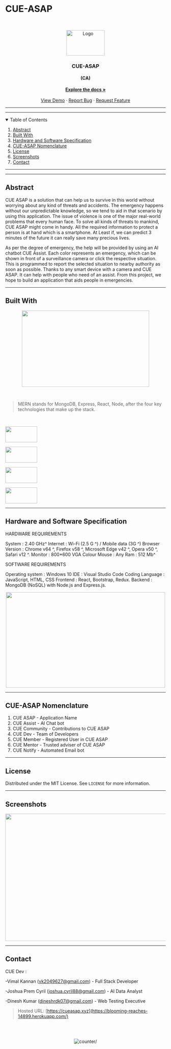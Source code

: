 # CUE-ASAP

<!-- PROJECT LOGO -->
<br />
<p align="center">
  <a href="https://github.com/CUE-ASAP/Main-Web">
    <img src="https://github.com/CUE-ASAP/Main-Web/tree/master/images/CUE%20asap%20LOGO%20Black.gif" alt="Logo" width="120" height="80">
  </a>

  <h3 align="center">CUE-ASAP</h3>
  <h4 align="center">(CA)</h4>

  <p align="center">
    <a href="https://github.com/CUE-ASAP/Main-Web"><strong>Explore the docs »</strong></a>
    <br />
    <br />
    <a href="https://github.com/CUE-ASAP/Main-Web">View Demo</a>
    ·
    <a href="https://github.com/CUE-ASAP/Main-Web/issues">Report Bug</a>
    ·
    <a href="https://github.com/CUE-ASAP/Main-Web/issues">Request Feature</a>
  </p>
</p>

---
---

<!-- TABLE OF CONTENTS -->
<details open="open">
  <summary>Table of Contents</summary>
  <ol>
    <li><a href="#abstract">Abstract</a>
    <li><a href="#built-with">Built With</a></li>
    <li><a href="#hardware-and-software-specification">Hardware and Software Specification</a></li>
    <li><a href="#CUE-ASAP-nomenclature">CUE-ASAP Nomenclature</a></li>
	<li><a href="#license">License</a></li>
	<li><a href="#screenshots">Screenshots</a></li>
    <li><a href="#contact">Contact</a></li>
  </ol>
</details>

---
---

<!-- ABSTRACT -->
## Abstract


   CUE ASAP is a solution that can help us to survive in this world without worrying
about any kind of threats and accidents. The emergency happens without our unpredictable
knowledge, so we tend to aid in that scenario by using this application. The issue of 
violence is one of the major real-world problems that every human face. To solve all kinds 
of threats to mankind, CUE ASAP might come in handy. All the required information to protect 
a person is at hand which is a smartphone. At Least if, we can predict 3 minutes of the 
future it can really save many precious lives.

   As per the degree of emergency, the help will be provided by using an AI chatbot CUE Assist.
Each color represents an emergency, which can be shown in front of a surveillance camera or
click the respective situation. This is programmed to report the selected situation to nearby
authority as soon as possible. Thanks to any smart device with a camera and CUE ASAP. It can
help with people who need of an assist. From this project, we hope to build an application
that aids people in emergencies. 

---

## Built With

  <p align="center">
    <img src="https://github.com/CUE-ASAP/Main-Web/tree/master/images/mern-stack.jpg" alt="" width="400" height="240">
  </p>
  <br/>

>  MERN stands for MongoDB, Express, React, Node, after the four key technologies that make up the stack. 
  
  <br />

  > <div align="left" style="display:inline; white-space:nowrap;"> 
  <a href="https://docs.mongodb.com/" target="_blank" ><img src="https://github.com/CUE-ASAP/Main-Web/tree/master/images/mongodb.svg" alt="" width="100" height="50"></a>
  </div>

  > <div align="left" style="display:inline; white-space:nowrap;"> 
  <a href="https://expressjs.com/en/5x/api.html" target="_blank" ><img src="https://github.com/CUE-ASAP/Main-Web/tree/master/images/expressjs.svg" alt="" width="100" height="50"></a>
  </div>

  > <div align="left" style="display:inline; white-space:nowrap;"> 
  <a href="https://reactjs.org/docs/getting-started.html" target="_blank" ><img src="https://github.com/CUE-ASAP/Main-Web/tree/master/images/reactjs.svg" alt="" width="100" height="50"></a>
  </div>

  > <div align="left" style="display:inline; white-space:nowrap;"> 
  <a href="https://nodejs.org/en/docs/" target="_blank" ><img src="https://github.com/CUE-ASAP/Main-Web/tree/master/images/nodejs.svg" alt=""  width="100" height="50"></a>
  </div>

---

<!-- HARDWARE AND SOFTWARE SPECIFICATION  -->
## Hardware and Software Specification

 HARDWARE REQUIREMENTS 

  System : 2.40 GHz^ 
  Internet : Wi-Fi (2.5 G ^) / Mobile data (3G ^) 
  Browser Version : Chrome v64 ^, Firefox v58 ^, Microsoft Edge v42 ^, Opera v50 ^, Safari v12 ^. 
  Monitor : 800*600 VGA Colour 
  Mouse : Any 
  Ram : 512 Mb^ 
  
 
 SOFTWARE REQUIREMENTS 

  Operating system : Windows 10 
  IDE : Visual Studio Code 
  Coding Language : JavaScript, HTML, CSS 
  Frontend : React, Bootstrap, Redux. 
  Backend : MongoDB (NoSQL) with Node.js and Express.js. 

<p align="center">
    <img src="https://github.com/CUE-ASAP/Main-Web/tree/master/images/mern-stack-arch.jpg" alt="" width="500" height="300">
</p>

---

<!--CUE-ASAP NOMENCLATURE -->
## CUE-ASAP Nomenclature

 1. CUE ASAP - Application Name 
 2. CUE Assist - AI Chat bot 
 3. CUE Community - Contributions to CUE ASAP 
 4. CUE Dev - Team of Developers 
 5. CUE Member - Registered User in CUE ASAP 
 6. CUE Mentor - Trusted adviser of CUE ASAP 
 7. CUE Notify - Automated Email bot 

---

<!-- LICENSE -->
## License

   Distributed under the MIT License. See `LICENSE` for more information.

---

<!-- SCREENSHOTS -->
## Screenshots

<p align="center">
   <img src="https://github.com/CUE-ASAP/Main-Web/tree/master/images/Cue-asap-web.jpg" alt="" width="800" height="400">
</p> 

---

<!-- CONTACT -->

## Contact

  CUE Dev :
  
   -Vimal Kannan (vk2049627@gmail.com) - Full Stack Developer
  
   -Joshua Prem Cyril (joshua.cyril88@gmail.com) - AI Data Analyst
              
   -Dinesh Kumar (dineshrdk07@gmail.com) - Web Testing Executive


>   Hosted URL: [https://cueasap.xyz](https://blooming-reaches-14899.herokuapp.com/)

<br/>
<br/>
<p align="center">
   <img src="https://visitor-badge.glitch.me/badge?page_id=cue-asap.visitor-badge" alt=counter/>
</p>
